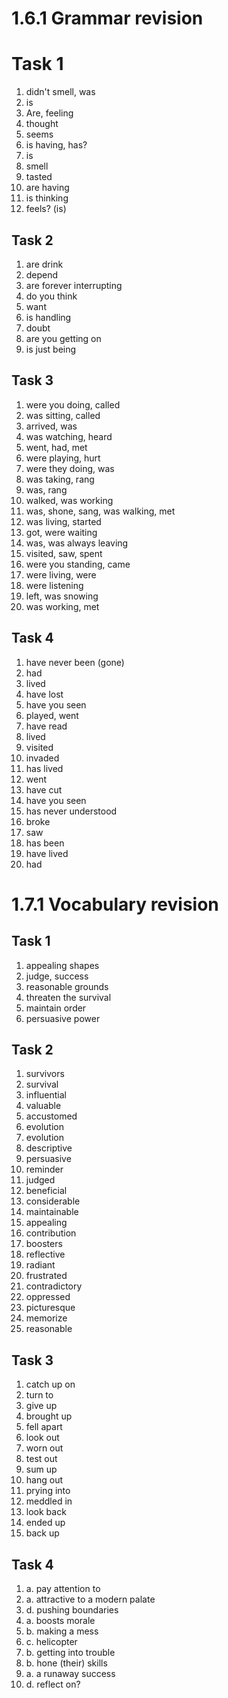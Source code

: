 # 1.6.1 Grammar revision
# Task 1
1. didn't smell, was
2. is
3. Are, feeling
4. thought
5. seems
6. is having, has?
7. is
8. smell
9. tasted
10. are having
11. is thinking
12. feels? (is)
## Task 2
1. are drink
2. depend
3. are forever interrupting
4. do you think
5. want
6. is handling
7. doubt
8. are you getting on
9. is just being
## Task 3
1. were you doing, called
2. was sitting, called
3. arrived, was
4. was watching, heard
5. went, had, met
6. were playing, hurt
7. were they doing, was
8. was taking, rang
9. was, rang
10. walked, was working
11. was, shone, sang, was walking, met
12. was living, started
13. got, were waiting
14. was, was always leaving
15. visited, saw, spent
16. were you standing, came
17. were living, were
18. were listening
19. left, was snowing
20. was working, met
## Task 4
1. have never been (gone)
2. had
3. lived
4. have lost
5. have you seen
6. played, went
7. have read
8. lived
9. visited
10. invaded
11. has lived
12. went
13. have cut
14. have you seen
15. has never understood
16. broke
17. saw
18. has been
19. have lived
20. had
# 1.7.1 Vocabulary revision
## Task 1
1. appealing shapes
2. judge, success
3. reasonable grounds
4. threaten the survival
5. maintain order
6. persuasive power
## Task 2
1. survivors
2. survival
3. influential
4. valuable
5. accustomed
6. evolution
7. evolution
8. descriptive
9. persuasive
10. reminder
11. judged
12. beneficial
13. considerable
14. maintainable
15. appealing
16. contribution
17. boosters
18. reflective
19. radiant
20. frustrated
21. contradictory
22. oppressed
23. picturesque
24. memorize
25. reasonable
## Task 3
1. catch up on
2. turn to
3. give up
4. brought up
5. fell apart
6. look out
7. worn out
8. test out
9. sum up
10. hang out
11. prying into
12. meddled in
13. look back
14. ended up
15. back up
## Task 4
1. a. pay attention to
2. a. attractive to a modern palate
3. d. pushing boundaries
4. a. boosts morale
5. b. making a mess
6. c. helicopter
7. b. getting into trouble
8. b. hone (their) skills
9. a. a runaway success
10. d. reflect on?